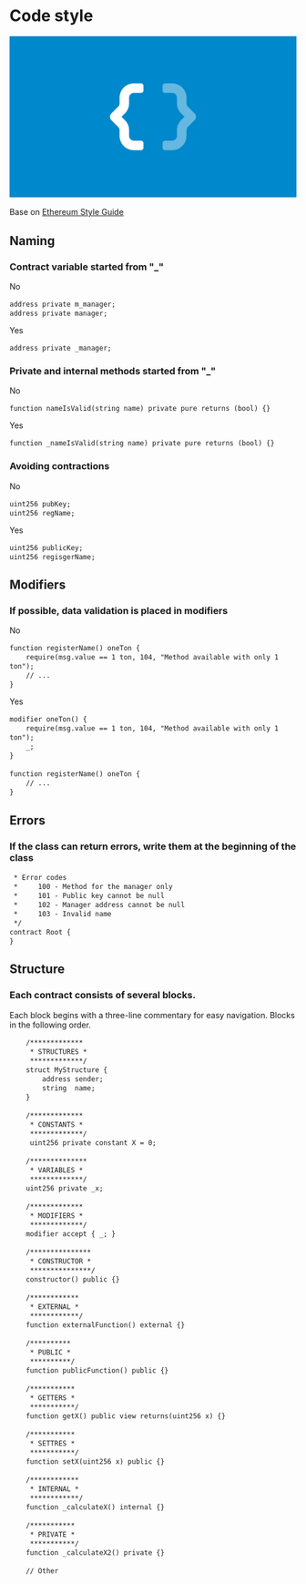 # Code style
![code-style.png](images/covers/code-style.png)

Base on [Ethereum Style Guide](https://docs.soliditylang.org/en/v0.5.3/style-guide.html)

## Naming
### Contract variable started from "_"
No
```sol
address private m_manager;
address private manager;
```

Yes
```sol
address private _manager;
```

### Private and internal methods started from "_"
No
```sol
function nameIsValid(string name) private pure returns (bool) {}
```

Yes
```sol
function _nameIsValid(string name) private pure returns (bool) {}
```

### Avoiding contractions
No
```sol
uint256 pubKey;
uint256 regName;
```

Yes
```sol
uint256 publicKey;
uint256 regisgerName;
```


## Modifiers
### If possible, data validation is placed in modifiers
No
```sol
function registerName() oneTon {
    require(msg.value == 1 ton, 104, "Method available with only 1 ton");
    // ...
}
```

Yes
```sol
modifier oneTon() {
    require(msg.value == 1 ton, 104, "Method available with only 1 ton");
    _;
}

function registerName() oneTon {
    // ...
}
```

## Errors
### If the class can return errors, write them at the beginning of the class
```sol
 * Error codes
 *     100 - Method for the manager only
 *     101 - Public key cannot be null
 *     102 - Manager address cannot be null
 *     103 - Invalid name
 */
contract Root {
}
```

## Structure
### Each contract consists of several blocks.
Each block begins with a three-line commentary for easy navigation. Blocks in the following order.
```sol
    /*************
     * STRUCTURES *
     *************/
    struct MyStructure {
        address sender;
        string  name;
    }
    
    /*************
     * CONSTANTS *
     *************/
     uint256 private constant X = 0;
     
    /**************
     * VARIABLES *
     *************/
    uint256 private _x;
     
    /*************
     * MODIFIERS *
     *************/
    modifier accept { _; }
    
    /***************
     * CONSTRUCTOR *
     ***************/
    constructor() public {}
     
    /************
     * EXTERNAL *
     ************/
    function externalFunction() external {}
     
    /**********
     * PUBLIC *
     **********/
    function publicFunction() public {}
     
    /***********
     * GETTERS *
     ***********/
    function getX() public view returns(uint256 x) {}
     
    /***********
     * SETTRES *
     ***********/
    function setX(uint256 x) public {}
     
    /************
     * INTERNAL *
     ************/
    function _calculateX() internal {}
     
    /***********
     * PRIVATE *
     ***********/
    function _calculateX2() private {}
     
    // Other
```